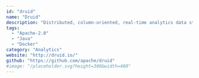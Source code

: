 ```yaml
---
id: "druid"
name: "Druid"
description: "Distributed, column-oriented, real-time analytics data store."
tags:
  - "Apache-2.0"
  - "Java"
  - "Docker"
category: "Analytics"
website: "http://druid.io/"
github: "https://github.com/apache/druid"
#image: "/placeholder.svg?height=300&width=400"
---
```



